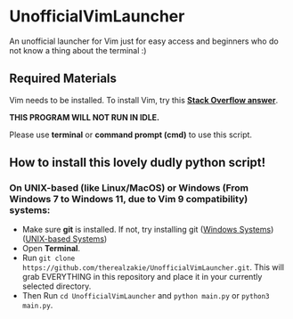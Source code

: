 # UnofficialVimLauncher

An unofficial launcher for Vim just for easy access and beginners who do not know a thing about the terminal :)

## Required Materials

Vim needs to be installed. To install Vim, try this **[Stack Overflow answer](https://stackoverflow.com/a/61747019)**.

**THIS PROGRAM WILL NOT RUN IN IDLE.**

Please use **terminal** or **command prompt (cmd)** to use this script.

## How to install this lovely dudly python script!

### On UNIX-based (like Linux/MacOS) or Windows (From Windows 7 to Windows 11, due to Vim 9 compatibility) systems:
- Make sure **git** is installed. If not, try installing git ([Windows Systems](https://github.com/git-for-windows/git/releases/latest)) ([UNIX-based Systems]())
- Open **Terminal**.
- Run ```git clone https://github.com/therealzakie/UnofficialVimLauncher.git```. This will grab EVERYTHING in this repository and place it in your currently selected directory.
- Then Run ```cd UnofficialVimLauncher``` and ```python main.py``` or ```python3 main.py```.
